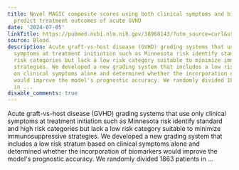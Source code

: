 ```yaml
---
title: Novel MAGIC composite scores using both clinical symptoms and biomarkers best
  predict treatment outcomes of acute GVHD
date: '2024-07-05'
linkTitle: https://pubmed.ncbi.nlm.nih.gov/38968143/?utm_source=curl&utm_medium=rss&utm_campaign=journals&utm_content=7603509&fc=None&ff=20240706182724&v=2.18.0.post9+e462414
source: Blood
description: Acute graft-vs-host disease (GVHD) grading systems that use only clinical
  symptoms at treatment initiation such as Minnesota risk identify standard and high
  risk categories but lack a low risk category suitable to minimize immunosuppressive
  strategies. We developed a new grading system that includes a low risk stratum based
  on clinical symptoms alone and determined whether the incorporation of biomarkers
  would improve the model's prognostic accuracy. We randomly divided 1863 patients
  in ...
disable_comments: true
---
```

Acute graft-vs-host disease (GVHD) grading systems that use only clinical symptoms at treatment initiation such as Minnesota risk identify standard and high risk categories but lack a low risk category suitable to minimize immunosuppressive strategies. We developed a new grading system that includes a low risk stratum based on clinical symptoms alone and determined whether the incorporation of biomarkers would improve the model's prognostic accuracy. We randomly divided 1863 patients in ...